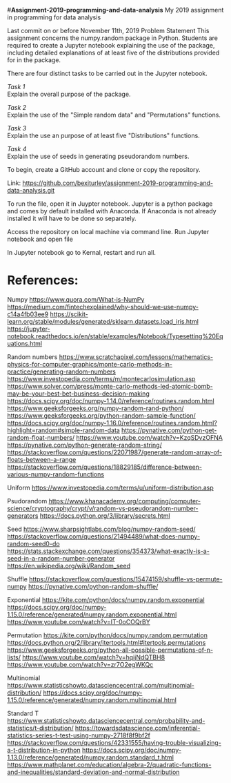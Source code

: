 #**Assignment-2019-programming-and-data-analysis**
My 2019 assignment in programming for data analysis

Last commit on or before November 11th, 2019
Problem Statement
This assignment concerns the numpy.random package in Python. Students are required to create a Jupyter notebook explaining the use of the package, including detailed explanations of at least five of the distributions provided for in the package.

There are four distinct tasks to be carried out in the Jupyter notebook.

*Task 1*  
Explain the overall purpose of the package.

*Task 2*  
Explain the use of the "Simple random data" and "Permutations" functions.

*Task 3*   
Explain the use an purpose of at least five "Distributions" functions.

*Task 4*   
Explain the use of seeds in generating pseudorandom numbers.


To begin, create a GitHub account and clone or copy the repository.

Link: https://github.com/bexiturley/assignment-2019-programming-and-data-analysis.git

To run the file, open it in Juypter notebook. Jupyter is a python package and comes by default installed with Anaconda. If Anaconda is not already installed it will have to be done so separately. 

Access the repository on local machine via command line.  Run Jupyter notebook and open file 

In Jupyter notebook go to Kernal, restart and run all. 

# References: 

Numpy
https://www.quora.com/What-is-NumPy
https://medium.com/fintechexplained/why-should-we-use-numpy-c14a4fb03ee9
https://scikit-learn.org/stable/modules/generated/sklearn.datasets.load_iris.html
https://jupyter-notebook.readthedocs.io/en/stable/examples/Notebook/Typesetting%20Equations.html



Random numbers
https://www.scratchapixel.com/lessons/mathematics-physics-for-computer-graphics/monte-carlo-methods-in-practice/generating-random-numbers
https://www.investopedia.com/terms/m/montecarlosimulation.asp
https://www.solver.com/press/monte-carlo-methods-led-atomic-bomb-may-be-your-best-bet-business-decision-making
https://docs.scipy.org/doc/numpy-1.14.0/reference/routines.random.html
https://www.geeksforgeeks.org/numpy-random-rand-python/
https://www.geeksforgeeks.org/python-random-sample-function/
https://docs.scipy.org/doc/numpy-1.16.0/reference/routines.random.html?highlight=random#simple-random-data
https://pynative.com/python-get-random-float-numbers/
https://www.youtube.com/watch?v=KzqSDvzOFNA
https://pynative.com/python-generate-random-string/
https://stackoverflow.com/questions/22071987/generate-random-array-of-floats-between-a-range
https://stackoverflow.com/questions/18829185/difference-between-various-numpy-random-functions



Uniform
https://www.investopedia.com/terms/u/uniform-distribution.asp

Psudorandom
https://www.khanacademy.org/computing/computer-science/cryptography/crypt/v/random-vs-pseudorandom-number-generators
https://docs.python.org/3/library/secrets.html



Seed
https://www.sharpsightlabs.com/blog/numpy-random-seed/
https://stackoverflow.com/questions/21494489/what-does-numpy-random-seed0-do
https://stats.stackexchange.com/questions/354373/what-exactly-is-a-seed-in-a-random-number-generator
https://en.wikipedia.org/wiki/Random_seed

Shuffle
https://stackoverflow.com/questions/15474159/shuffle-vs-permute-numpy
https://pynative.com/python-random-shuffle/

Exponential
https://kite.com/python/docs/numpy.random.exponential
https://docs.scipy.org/doc/numpy-1.15.0/reference/generated/numpy.random.exponential.html
https://www.youtube.com/watch?v=IT-0oCOQrBY


Permutation
https://kite.com/python/docs/numpy.random.permutation
https://docs.python.org/2/library/itertools.html#itertools.permutations
https://www.geeksforgeeks.org/python-all-possible-permutations-of-n-lists/
https://www.youtube.com/watch?v=hqijNdQTBH8
https://www.youtube.com/watch?v=zr7O2egWKQc



Multinomial
https://www.statisticshowto.datasciencecentral.com/multinomial-distribution/
https://docs.scipy.org/doc/numpy-1.15.0/reference/generated/numpy.random.multinomial.html

Standard T
https://www.statisticshowto.datasciencecentral.com/probability-and-statistics/t-distribution/
https://towardsdatascience.com/inferential-statistics-series-t-test-using-numpy-2718f8f9bf2f
https://stackoverflow.com/questions/42331555/having-trouble-visualizing-a-t-distribution-in-python
https://docs.scipy.org/doc/numpy-1.13.0/reference/generated/numpy.random.standard_t.html
https://www.mathplanet.com/education/algebra-2/quadratic-functions-and-inequalities/standard-deviation-and-normal-distribution

